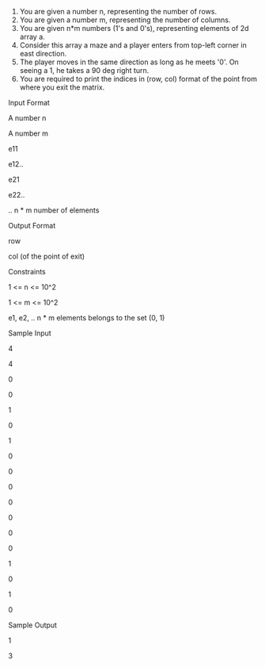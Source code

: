 1. You are given a number n, representing the number of rows.
2. You are given a number m, representing the number of columns.
3. You are given n*m numbers (1's and 0's), representing elements of 2d array a.
4. Consider this array a maze and a player enters from top-left corner in east direction.
5. The player moves in the same direction as long as he meets '0'. On seeing a 1, he takes a 90 deg right turn.
6. You are required to print the indices in (row, col) format of the point from where you exit the matrix.

Input Format

A number n

A number m

e11

e12..

e21

e22..

.. n * m number of elements

Output Format

row

col (of the point of exit)

Constraints

1 <= n <= 10^2

1 <= m <= 10^2

e1, e2, .. n * m elements belongs to the set (0, 1)

Sample Input

4

4

0

0

1

0

1

0

0

0

0

0

0

0

1

0

1

0

Sample Output

1

3